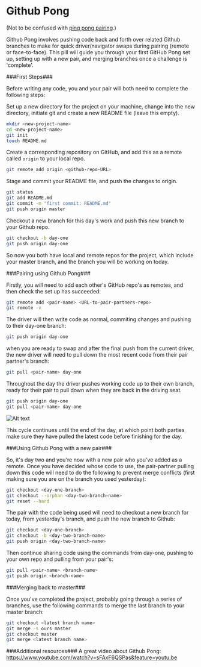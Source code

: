 Github Pong
============

(Not to be confused with [ping pong pairing](./pairing.md#ping-pong-pairing-between-programmer-a-and-b).)

Github Pong involves pushing code back and forth over related Github branches to make for quick driver/navigator swaps during pairing (remote or face-to-face).  This pill will guide you through your first GitHub Pong set up, setting up with a new pair, and merging branches once a challenge is 'complete'.

###First Steps###

Before writing any code, you and your pair will both need to complete the following steps:

Set up a new directory for the project on your machine, change into the new directory, initiate git and create a new README file (leave this empty).
```sh
mkdir <new-project-name>
cd <new-project-name>
git init
touch README.md
```
Create a corresponding repository on GitHub, and add this as a remote called ```origin``` to your local repo.
```sh
git remote add origin <github-repo-URL>
```
Stage and commit your README file, and push the changes to origin.
```sh
git status
git add README.md
git commit -m "first commit: README.md"
git push origin master
```
Checkout a new branch for this day's work and push this new branch to your Github repo.
```sh
git checkout -b day-one
git push origin day-one
```

So now you both have local and remote repos for the project, which include your master branch, and the branch you will be working on today.

###Pairing using Github Pong###

Firstly, you will need to add each other's GitHub repo's as remotes, and then check the set up has succeeded:
```sh
git remote add <pair-name> <URL-to-pair-partners-repo>
git remote -v
```
The driver will then write code as normal, commiting changes and pushing to their day-one branch:
```sh
git push origin day-one
```
when you are ready to swap and after the final push from the current driver, the new driver will need to pull down the most recent code from their pair partner's branch:
```sh
git pull <pair-name> day-one
```
Throughout the day the driver pushes working code up to their own branch, ready for their pair to pull down when they are back in the driving seat.
```sh
git push origin day-one
git pull <pair-name> day-one
```

![Alt text](http://i.imgur.com/eDBDnQv.jpg)

This cycle continues until the end of the day, at which point both parties make sure they have pulled the latest code before finishing for the day.

###Using Github Pong with a new pair###

So, it's day two and you're now with a new pair who you've added as a remote. Once you have decided whose code to use, the pair-partner pulling down this code will need to do the following to prevent merge conflicts (first making sure you are on the branch you used yesterday):
```sh
git checkout <day-one-branch>
git checkout --orphan <day-two-branch-name>
git reset --hard
```
The pair with the code being used will need to checkout a new branch for today, from yesterday's branch, and push the new branch to Github:
```sh
git checkout <day-one-branch>
git checkout -b <day-two-branch-name>
git push origin <day-two-branch-name>
```
Then continue sharing code using the commands from day-one, pushing to your own repo and pulling from your pair's:
```sh
git pull <pair-name> <branch-name>
git push origin <branch-name>
```

###Merging back to master###

Once you've completed the project, probably going through a series of branches, use the following commands to merge the last branch to your master branch:
```sh
git checkout <latest branch name>
git merge -s ours master
git checkout master
git merge <latest branch name>
```

###Additional resources###
A great video about Github Pong: https://www.youtube.com/watch?v=sFAxF6QSPas&feature=youtu.be
